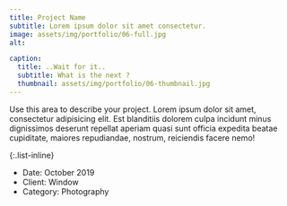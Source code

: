 ```yaml
---
title: Project Name
subtitle: Lorem ipsum dolor sit amet consectetur.
image: assets/img/portfolio/06-full.jpg
alt: 

caption:
  title: ..Wait for it..
  subtitle: What is the next ?
  thumbnail: assets/img/portfolio/06-thumbnail.jpg
---
```

Use this area to describe your project. Lorem ipsum dolor sit amet, consectetur adipisicing elit. Est blanditiis dolorem culpa incidunt minus dignissimos deserunt repellat aperiam quasi sunt officia expedita beatae cupiditate, maiores repudiandae, nostrum, reiciendis facere nemo!

{:.list-inline}
- Date: October 2019
- Client: Window
- Category: Photography

